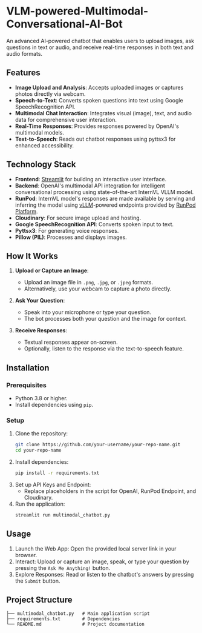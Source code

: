 # VLM-powered-Multimodal-Conversational-AI-Bot

An advanced AI-powered chatbot that enables users to upload images, ask questions in text or audio, and receive real-time responses in both text and audio formats.  

## Features  
- **Image Upload and Analysis**: Accepts uploaded images or captures photos directly via webcam.  
- **Speech-to-Text**: Converts spoken questions into text using Google SpeechRecognition API.  
- **Multimodal Chat Interaction**: Integrates visual (image), text, and audio data for comprehensive user interaction.  
- **Real-Time Responses**: Provides responses powered by OpenAI's multimodal models.  
- **Text-to-Speech**: Reads out chatbot responses using pyttsx3 for enhanced accessibility.  

## Technology Stack  
- **Frontend**: [Streamlit](https://streamlit.io/) for building an interactive user interface.  
- **Backend**: OpenAI's multimodal API integration for intelligent conversational processing using state-of-the-art InternVL VLLM model.
- **RunPod**: InternVL model's responses are made available by serving and inferring the model using [vLLM](https://docs.vllm.ai/en/latest/)-powered endpoints provided by [RunPod Platform](https://www.runpod.io/).
- **Cloudinary**: For secure image upload and hosting.  
- **Google SpeechRecognition API**: Converts spoken input to text.  
- **Pyttsx3**: For generating voice responses.  
- **Pillow (PIL)**: Processes and displays images.  

## How It Works  
1. **Upload or Capture an Image**:  
   - Upload an image file in `.png`, `.jpg`, or `.jpeg` formats.  
   - Alternatively, use your webcam to capture a photo directly.  

2. **Ask Your Question**:  
   - Speak into your microphone or type your question.  
   - The bot processes both your question and the image for context.  

3. **Receive Responses**:  
   - Textual responses appear on-screen.  
   - Optionally, listen to the response via the text-to-speech feature.  

## Installation  

### Prerequisites  
- Python 3.8 or higher.  
- Install dependencies using `pip`.  

### Setup  
1. Clone the repository:  
   ```bash
   git clone https://github.com/your-username/your-repo-name.git
   cd your-repo-name
2. Install dependencies:
    ```bash
    pip install -r requirements.txt
3. Set up API Keys and Endpoint:
    - Replace placeholders in the script for OpenAI, RunPod Endpoint, and Cloudinary.
4. Run the application:
    ```bash
    streamlit run multimodal_chatbot.py

## Usage
1. Launch the Web App: Open the provided local server link in your browser.
2. Interact: Upload or capture an image, speak, or type your question by pressing the `Ask Me Anything!` button.
3. Explore Responses: Read or listen to the chatbot's answers by pressing the `Submit` button.

## Project Structure

    ├── multimodal_chatbot.py   # Main application script  
    ├── requirements.txt        # Dependencies  
    └── README.md               # Project documentation  
